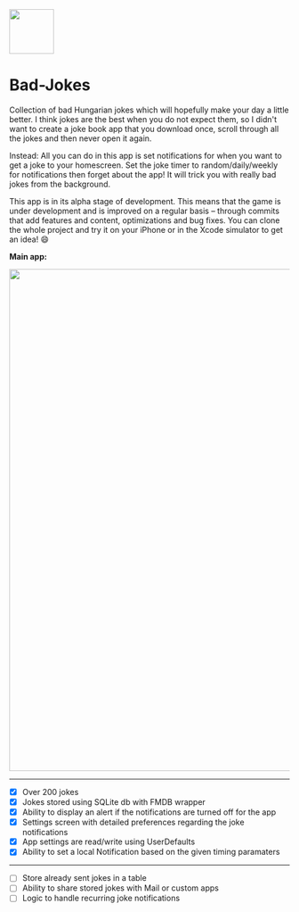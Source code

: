 <img src="http://i.imgur.com/FJq4iww.png" width="80px" />
<h1>Bad-Jokes</h1>

Collection of bad Hungarian jokes which will hopefully make your day a little better. I think jokes are the best when you do not expect them, so I didn't want to create a joke book app that you download once, scroll through all the jokes and then never open it again. 

Instead: All you can do in this app is set notifications for when you want to get a joke to your homescreen. Set the joke timer to random/daily/weekly for notifications then forget about the app! It will trick you with really bad jokes from the background.

This app is in its alpha stage of development. This means that the game is under development and is improved on a regular basis – through commits that add features and content, optimizations and bug fixes. You can clone the whole project and try it on your iPhone or in the Xcode simulator to get an idea! :smile:

**Main app:**

<img src="http://i.imgur.com/evLFsWN.jpg" width="900px" />

___
- [x] Over 200 jokes
- [x] Jokes stored using SQLite db with FMDB wrapper
- [x] Ability to display an alert if the notifications are turned off for the app
- [x] Settings screen with detailed preferences regarding the joke notifications
- [x] App settings are read/write using UserDefaults
- [x] Ability to set a local Notification based on the given timing paramaters

___
- [ ] Store already sent jokes in a table
- [ ] Ability to share stored jokes with Mail or custom apps
- [ ] Logic to handle recurring joke notifications
